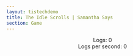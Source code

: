 ```yaml
---
layout: tistechdemo
title: The Idle Scrolls | Samantha Says
section: Game
---
```

<div class="gameLeft">
    <center>
        <div class="logsContainer">
            Logs: <span id="logs">0</span><br>
            Logs per second: <span id="logsPerSecond">0</span>
        </div>
        <br>
        <div class="unselectable" id="logsClicker">
        </div>
    </center>
</div>
<div class="gameRight">
    <div class="unselectable" id="upgradeContainer"></div>
    <div class="unselectable" id="marketplaceContainer"></div>
    <div class="unselectable" id="achievementContainer"></div>
</div>